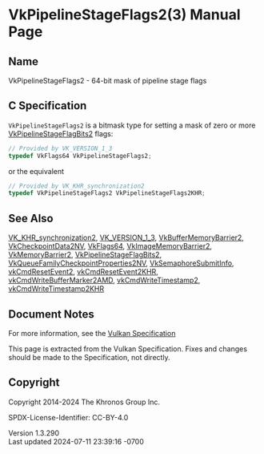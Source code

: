 # VkPipelineStageFlags2(3) Manual Page

## Name

VkPipelineStageFlags2 - 64-bit mask of pipeline stage flags



## <a href="#_c_specification" class="anchor"></a>C Specification

`VkPipelineStageFlags2` is a bitmask type for setting a mask of zero or
more [VkPipelineStageFlagBits2](https://registry.khronos.org/vulkan/specs/1.3-extensions/man/html/VkPipelineStageFlagBits2.html) flags:

``` c
// Provided by VK_VERSION_1_3
typedef VkFlags64 VkPipelineStageFlags2;
```

or the equivalent

``` c
// Provided by VK_KHR_synchronization2
typedef VkPipelineStageFlags2 VkPipelineStageFlags2KHR;
```

## <a href="#_see_also" class="anchor"></a>See Also

[VK_KHR_synchronization2](https://registry.khronos.org/vulkan/specs/1.3-extensions/man/html/VK_KHR_synchronization2.html),
[VK_VERSION_1_3](https://registry.khronos.org/vulkan/specs/1.3-extensions/man/html/VK_VERSION_1_3.html),
[VkBufferMemoryBarrier2](https://registry.khronos.org/vulkan/specs/1.3-extensions/man/html/VkBufferMemoryBarrier2.html),
[VkCheckpointData2NV](https://registry.khronos.org/vulkan/specs/1.3-extensions/man/html/VkCheckpointData2NV.html),
[VkFlags64](https://registry.khronos.org/vulkan/specs/1.3-extensions/man/html/VkFlags64.html),
[VkImageMemoryBarrier2](https://registry.khronos.org/vulkan/specs/1.3-extensions/man/html/VkImageMemoryBarrier2.html),
[VkMemoryBarrier2](https://registry.khronos.org/vulkan/specs/1.3-extensions/man/html/VkMemoryBarrier2.html),
[VkPipelineStageFlagBits2](https://registry.khronos.org/vulkan/specs/1.3-extensions/man/html/VkPipelineStageFlagBits2.html),
[VkQueueFamilyCheckpointProperties2NV](https://registry.khronos.org/vulkan/specs/1.3-extensions/man/html/VkQueueFamilyCheckpointProperties2NV.html),
[VkSemaphoreSubmitInfo](https://registry.khronos.org/vulkan/specs/1.3-extensions/man/html/VkSemaphoreSubmitInfo.html),
[vkCmdResetEvent2](https://registry.khronos.org/vulkan/specs/1.3-extensions/man/html/vkCmdResetEvent2.html),
[vkCmdResetEvent2KHR](https://registry.khronos.org/vulkan/specs/1.3-extensions/man/html/vkCmdResetEvent2KHR.html),
[vkCmdWriteBufferMarker2AMD](https://registry.khronos.org/vulkan/specs/1.3-extensions/man/html/vkCmdWriteBufferMarker2AMD.html),
[vkCmdWriteTimestamp2](https://registry.khronos.org/vulkan/specs/1.3-extensions/man/html/vkCmdWriteTimestamp2.html),
[vkCmdWriteTimestamp2KHR](https://registry.khronos.org/vulkan/specs/1.3-extensions/man/html/vkCmdWriteTimestamp2KHR.html)

## <a href="#_document_notes" class="anchor"></a>Document Notes

For more information, see the <a
href="https://registry.khronos.org/vulkan/specs/1.3-extensions/html/vkspec.html#VkPipelineStageFlags2"
target="_blank" rel="noopener">Vulkan Specification</a>

This page is extracted from the Vulkan Specification. Fixes and changes
should be made to the Specification, not directly.

## <a href="#_copyright" class="anchor"></a>Copyright

Copyright 2014-2024 The Khronos Group Inc.

SPDX-License-Identifier: CC-BY-4.0

Version 1.3.290  
Last updated 2024-07-11 23:39:16 -0700
